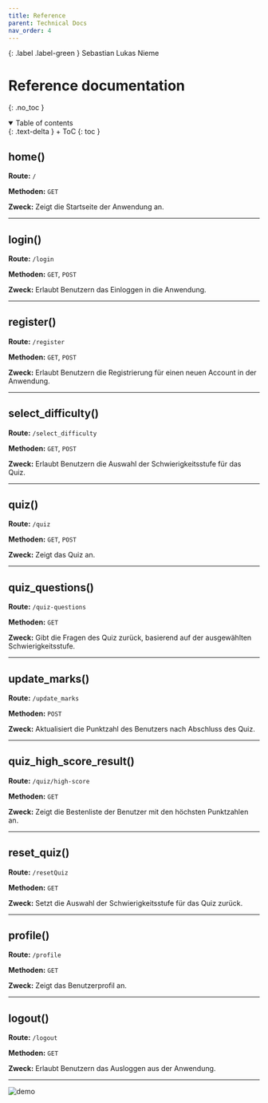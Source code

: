 ```yaml
---
title: Reference
parent: Technical Docs
nav_order: 4
---
```



{: .label .label-green }
Sebastian Lukas Nieme


# Reference documentation
{: .no_toc }


<details open markdown="block">
{: .text-delta }
<summary>Table of contents</summary>
+ ToC
{: toc }
</details>

## home()

**Route:** `/`

**Methoden:** `GET`

**Zweck:** Zeigt die Startseite der Anwendung an.

---

## login()

**Route:** `/login`

**Methoden:** `GET`, `POST`

**Zweck:** Erlaubt Benutzern das Einloggen in die Anwendung.

---

## register()

**Route:** `/register`

**Methoden:** `GET`, `POST`

**Zweck:** Erlaubt Benutzern die Registrierung für einen neuen Account in der Anwendung.

---

## select_difficulty()

**Route:** `/select_difficulty`

**Methoden:** `GET`, `POST`

**Zweck:** Erlaubt Benutzern die Auswahl der Schwierigkeitsstufe für das Quiz.

---

## quiz()

**Route:** `/quiz`

**Methoden:** `GET`, `POST`

**Zweck:** Zeigt das Quiz an.

---

## quiz_questions()

**Route:** `/quiz-questions`

**Methoden:** `GET`

**Zweck:** Gibt die Fragen des Quiz zurück, basierend auf der ausgewählten Schwierigkeitsstufe.

---

## update_marks()

**Route:** `/update_marks`

**Methoden:** `POST`

**Zweck:** Aktualisiert die Punktzahl des Benutzers nach Abschluss des Quiz.

---

## quiz_high_score_result() 

**Route:** `/quiz/high-score`

**Methoden:** `GET`

**Zweck:** Zeigt die Bestenliste der Benutzer mit den höchsten Punktzahlen an.

---

## reset_quiz()

**Route:** `/resetQuiz`

**Methoden:** `GET`

**Zweck:** Setzt die Auswahl der Schwierigkeitsstufe für das Quiz zurück.

---

## profile()

**Route:** `/profile`

**Methoden:** `GET`

**Zweck:** Zeigt das Benutzerprofil an.

---

## logout()

**Route:** `/logout`

**Methoden:** `GET`

**Zweck:** Erlaubt Benutzern das Ausloggen aus der Anwendung.

---

![demo](https://github.com/Sebi2030/QuizzOut/assets/21293409/378a848e-ba28-45de-b4b9-c6fd956edde6)

